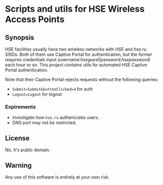 # Scripts and utils for HSE Wireless Access Points

## Synopsis

HSE facilities usually have two wireless networks with *HSE* and *hse.ru* SSIDs.
Both of them use Captive Portal for authentication, but the former requires
credentials input (username:*hseguest*|password:*hsepassword*) each hour or so.
This project contains utils for automated HSE Captive Portal authentication.

Note that their Captive Portal rejects requests without the following queries:
- `Submit=Submit&buttonClicked=4` for auth
- `Logout=Logout` for logout

### Expirements

- Investigate how `hse.ru` authenicates users.
- DNS port may not be restricted.

## License

No, it's public domain.

## Warning

Any use of this software is entirely at your own risk.
